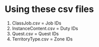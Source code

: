 # Using these csv files
1. ClassJob.csv = Job IDs
2. InstanceContent.csv = Duty IDs
3. Quest.csv = Quest IDs
4. TerritoryType.csv = Zone IDs